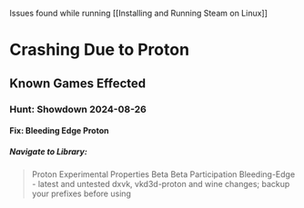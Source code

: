 Issues found while running [[Installing and Running Steam on Linux]]
# Crashing Due to Proton
## Known Games Effected
### Hunt: Showdown 2024-08-26
#### Fix: Bleeding Edge Proton
##### Navigate to Library: 
> 	Proton Experimental
> 		Properties
> 			Beta
> 				Beta Participation
> 					 Bleeding-Edge - latest and untested dxvk, vkd3d-proton and wine changes; backup your prefixes before using